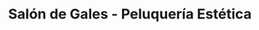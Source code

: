 ---
title: "Salón de Gales - Peluquería Estética"
url: /la-reina/salon-de-gales-peluqueria-estetica/
shop: peluquería
---